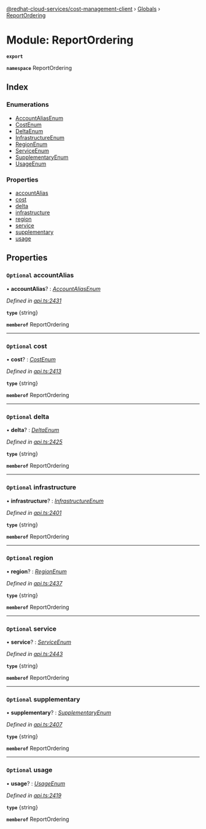 [@redhat-cloud-services/cost-management-client](../README.md) › [Globals](../globals.md) › [ReportOrdering](reportordering.md)

# Module: ReportOrdering

**`export`** 

**`namespace`** ReportOrdering

## Index

### Enumerations

* [AccountAliasEnum](../enums/reportordering.accountaliasenum.md)
* [CostEnum](../enums/reportordering.costenum.md)
* [DeltaEnum](../enums/reportordering.deltaenum.md)
* [InfrastructureEnum](../enums/reportordering.infrastructureenum.md)
* [RegionEnum](../enums/reportordering.regionenum.md)
* [ServiceEnum](../enums/reportordering.serviceenum.md)
* [SupplementaryEnum](../enums/reportordering.supplementaryenum.md)
* [UsageEnum](../enums/reportordering.usageenum.md)

### Properties

* [accountAlias](reportordering.md#optional-accountalias)
* [cost](reportordering.md#optional-cost)
* [delta](reportordering.md#optional-delta)
* [infrastructure](reportordering.md#optional-infrastructure)
* [region](reportordering.md#optional-region)
* [service](reportordering.md#optional-service)
* [supplementary](reportordering.md#optional-supplementary)
* [usage](reportordering.md#optional-usage)

## Properties

### `Optional` accountAlias

• **accountAlias**? : *[AccountAliasEnum](../enums/reportordering.accountaliasenum.md)*

*Defined in [api.ts:2431](https://github.com/RedHatInsights/javascript-clients/blob/master/packages/cost-management/api.ts#L2431)*

**`type`** {string}

**`memberof`** ReportOrdering

___

### `Optional` cost

• **cost**? : *[CostEnum](../enums/reportordering.costenum.md)*

*Defined in [api.ts:2413](https://github.com/RedHatInsights/javascript-clients/blob/master/packages/cost-management/api.ts#L2413)*

**`type`** {string}

**`memberof`** ReportOrdering

___

### `Optional` delta

• **delta**? : *[DeltaEnum](../enums/reportordering.deltaenum.md)*

*Defined in [api.ts:2425](https://github.com/RedHatInsights/javascript-clients/blob/master/packages/cost-management/api.ts#L2425)*

**`type`** {string}

**`memberof`** ReportOrdering

___

### `Optional` infrastructure

• **infrastructure**? : *[InfrastructureEnum](../enums/reportordering.infrastructureenum.md)*

*Defined in [api.ts:2401](https://github.com/RedHatInsights/javascript-clients/blob/master/packages/cost-management/api.ts#L2401)*

**`type`** {string}

**`memberof`** ReportOrdering

___

### `Optional` region

• **region**? : *[RegionEnum](../enums/reportordering.regionenum.md)*

*Defined in [api.ts:2437](https://github.com/RedHatInsights/javascript-clients/blob/master/packages/cost-management/api.ts#L2437)*

**`type`** {string}

**`memberof`** ReportOrdering

___

### `Optional` service

• **service**? : *[ServiceEnum](../enums/reportordering.serviceenum.md)*

*Defined in [api.ts:2443](https://github.com/RedHatInsights/javascript-clients/blob/master/packages/cost-management/api.ts#L2443)*

**`type`** {string}

**`memberof`** ReportOrdering

___

### `Optional` supplementary

• **supplementary**? : *[SupplementaryEnum](../enums/reportordering.supplementaryenum.md)*

*Defined in [api.ts:2407](https://github.com/RedHatInsights/javascript-clients/blob/master/packages/cost-management/api.ts#L2407)*

**`type`** {string}

**`memberof`** ReportOrdering

___

### `Optional` usage

• **usage**? : *[UsageEnum](../enums/reportordering.usageenum.md)*

*Defined in [api.ts:2419](https://github.com/RedHatInsights/javascript-clients/blob/master/packages/cost-management/api.ts#L2419)*

**`type`** {string}

**`memberof`** ReportOrdering
